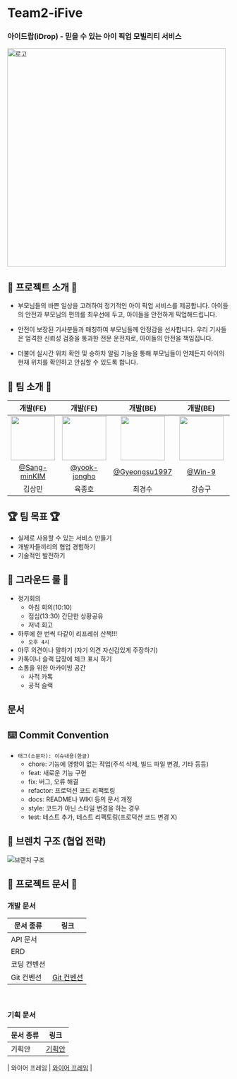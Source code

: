 # Team2-iFive

### 아이드랍(iDrop) - 믿을 수 있는 아이 픽업 모빌리티 서비스

<img width="495" alt="로고" src="https://github.com/softeerbootcamp-3rd/Team2-iFive/assets/39684697/b7561593-a4a6-4130-84ff-826161ee78c1">

## 👶 프로젝트 소개 🚗

- 부모님들의 바쁜 일상을 고려하여 정기적인 아이 픽업 서비스를 제공합니다. 아이들의 안전과 부모님의 편의를 최우선에 두고, 아이들을 안전하게 픽업해드립니다.

- 안전이 보장된 기사분들과 매칭하여 부모님들께 안정감을 선사합니다. 우리 기사들은 엄격한 신뢰성 검증을 통과한 전문 운전자로, 아이들의 안전을 책임집니다.

- 더불어 실시간 위치 확인 및 승하차 알림 기능을 통해 부모님들이 언제든지 아이의 현재 위치를 확인하고 안심할 수 있도록 합니다.

## 🙌 팀 소개 🙌

|                                개발(FE)                                 |                                개발(FE)                                 |                                 개발(BE)                                 |                             개발(BE)                              |                              개발(BE)                              |
| :---------------------------------------------------------------------: | :---------------------------------------------------------------------: | :----------------------------------------------------------------------: | :---------------------------------------------------------------: | :----------------------------------------------------------------: |
| <img src="https://github.com/Sang-minKIM.png" width="100" height="100"> | <img src="https://github.com/yook-jongho.png" width="100" height="100"> | <img src="https://github.com/Gyeongsu1997.png" width="100" height="100"> | <img src="https://github.com/Win-9.png" width="100" height="100"> | <img src="https://github.com/eekrwl.png" width="100" height="100"> |
|             [@Sang-minKIM](https://github.com/Sang-minKIM)              |             [@yook-jongho](https://github.com/yook-jongho)              |             [@Gyeongsu1997](https://github.com/Gyeongsu1997)             |                [@Win-9](https://github.com/Win-9)                 |                [@eekrwl](https://github.com/eekrwl)                |
|                                 김상민                                  |                                 육종호                                  |                                  최경수                                  |                              강승구                               |                               안채완                               |


## 🏆️ 팀 목표 🏆️

- 실제로 사용할 수 있는 서비스 만들기
- 개발자들끼리의 협업 경험하기
- 기술적인 발전하기

## 📜 그라운드 룰 📜

- 정기회의
  - 아침 회의(10:10)
  - 점심(13:30) 간단한 상황공유
  - 저녁 회고
- 하루에 한 번씩 다같이 리프레쉬 산책!!!
  - `오후 4시`
- 아무 의견이나 말하기 (자기 의견 자신감있게 주장하기)
- 카톡이나 슬랙 답장에 체크 표시 하기
- 소통을 위한 아카이빙 공간
  - 사적 카톡
  - 공적 슬랙

## 문서

## ⌨️ Commit Convention

- `태그(소문자): 이슈내용(한글)`
  - chore: 기능에 영향이 없는 작업(주석 삭제, 빌드 파일 변경, 기타 등등)
  - feat: 새로운 기능 구현
  - fix: 버그, 오류 해결
  - refactor: 프로덕션 코드 리팩토링
  - docs: README나 WIKI 등의 문서 개정
  - style: 코드가 아닌 스타일 변경을 하는 경우
  - test: 테스트 추가, 테스트 리팩토링(프로덕션 코드 변경 X)

## 🔀 브렌치 구조 (협업 전략)

![브렌치 구조](https://github.com/softeerbootcamp-3rd/Team2-iFive/assets/39684697/7b76adcf-e68b-4566-a20d-2a76e3c8537a)

## 📃 프로젝트 문서 📃

### 개발 문서


| 문서 종류   | 링크           |
| ----------- | -------------- |
| API 문서    |                |
| ERD         |                |
| 코딩 컨벤션 |                |
| Git 컨벤션  | [Git 컨벤션]() |


<br/>

### 기획 문서


| 문서 종류     | 링크              |
| ------------- | ----------------- |
| 기획안        | [기획안]()        |

| 와이어 프레임 | [와이어 프레임]() |

<br/><br/>
